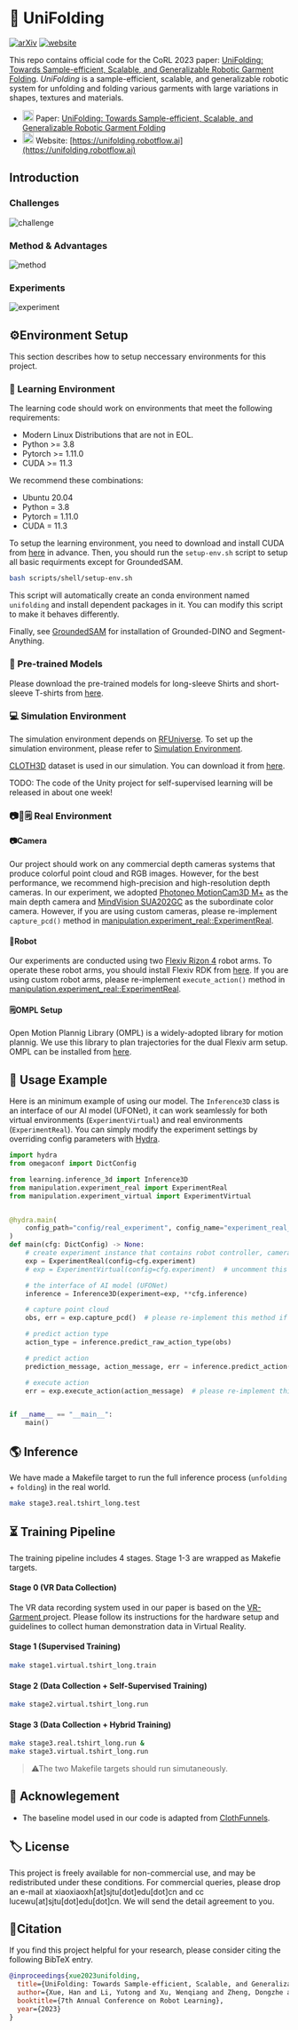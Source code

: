 # 👔 UniFolding

[![arXiv](https://img.shields.io/badge/arXiv-2311.01267-red.svg)](https://arxiv.org/abs/2311.01267) [![website](https://img.shields.io/website-up-down-green-red/http/cv.lbesson.qc.to.svg)](https://unifolding.robotflow.ai)


This repo contains official code for the CoRL 2023 paper: [UniFolding: Towards Sample-efficient, Scalable, and Generalizable Robotic Garment Folding](https://unifolding.robotflow.ai/). *UniFolding* is a sample-efficient, scalable, and generalizable robotic system for unfolding and folding various garments with large variations in shapes, textures and materials.

- <img src="https://arxiv.org/favicon.ico" alt="paper icon" style="width:20px;height:20px;"/> Paper: [UniFolding: Towards Sample-efficient, Scalable, and Generalizable Robotic Garment Folding](https://arxiv.org/abs/2311.01267)
- <img src="https://ssl.gstatic.com/atari/images/public/favicon.ico" alt="website icon" style="width:20px;height:20px;"/> Website: [https://unifolding.robotflow.ai](https://unifolding.robotflow.ai)
## Introduction
### Challenges
![challenge](assets/page1.gif)
### Method & Advantages
![method](assets/page2.gif)
### Experiments
![experiment](assets/page3.gif)
## ⚙Environment Setup

This section describes how to setup neccessary environments for this project.

### 🧠 Learning Environment

The learning code should work on environments that meet the following requirements:

- Modern Linux Distributions that are not in EOL.
- Python >= 3.8
- Pytorch >= 1.11.0
- CUDA >= 11.3

We recommend these combinations:

- Ubuntu 20.04
- Python = 3.8
- Pytorch = 1.11.0
- CUDA = 11.3

To setup the learning environment, you need to download and install CUDA from [here](https://developer.nvidia.com/cuda-downloads) in advance. Then, you should run the `setup-env.sh` script to setup all basic requirments except for GroundedSAM.


```bash
bash scripts/shell/setup-env.sh
```

This script will automatically create an conda environment named `unifolding` and install dependent packages in it. You can modify this script to make it behaves differently.

Finally, see [GroundedSAM](https://github.com/IDEA-Research/Grounded-Segment-Anything) for installation of Grounded-DINO and Segment-Anything.

### 🔽 Pre-trained Models
Please download the pre-trained models for long-sleeve Shirts and short-sleeve T-shirts from [here](https://drive.google.com/file/d/1qjoBzYUOgj9ldJ00lIIpg5Fjr0YIglXL/view?usp=sharing). 

### 💻 Simulation Environment

The simulation environment depends on [RFUniverse](https://github.com/mvig-robotflow/rfuniverse). To set up the simulation environment, please refer to [Simulation Environment](RFUniverse/README.md).

[CLOTH3D](https://github.com/hbertiche/CLOTH3D) dataset is used in our simulation. You can download it from [here](https://chalearnlap.cvc.uab.cat/dataset/38/description/).

TODO: The code of the Unity project for self-supervised learning will be released in about one week!
### 📷🦾🗒 Real Environment

#### 📷Camera

Our project should work on any commercial depth cameras systems that produce colorful point cloud and RGB images. However, for the best performance, we recommend high-precision and high-resolution depth cameras. In our experiment, we adopted [Photoneo MotionCam3D M+](https://www.photoneo.com/products/motioncam-3d-m-plus/) as the main depth camera and [MindVision SUA202GC](https://www.mindvision.com.cn/uploadfiles/2020/03/18/09027801885830704.pdf) as the subordinate color camera. However, if you are using custom cameras, please re-implement `capture_pcd()` method in [manipulation.experiment_real::ExperimentReal](./manipulation/experiment_real.py).

#### 🦾Robot

Our experiments are conducted using two [Flexiv Rizon 4](https://www.flexiv.cn/en/product/rizon) robot arms. To operate these robot arms, you should install Flexiv RDK from [here](https://rdk.flexiv.com/en/). If you are using custom robot arms, please re-implement `execute_action()` method in [manipulation.experiment_real::ExperimentReal](./manipulation/experiment_real.py).
#### 🗒OMPL Setup

Open Motion Plannig Library (OMPL) is a widely-adopted library for motion plannig. We use this library to plan trajectories for the dual Flexiv arm setup. OMPL can be installed from [here](https://ompl.kavrakilab.org/download.html).

## 📕 Usage Example
Here is an minimum example of using our model. The `Inference3D` class is an interface of our AI model (UFONet), it can work seamlessly for both virtual environments (`ExperimentVirtual`) and real environments (`ExperimentReal`). You can simply modify the experiment settings by overriding config parameters with [Hydra](https://hydra.cc/). 

```python
import hydra
from omegaconf import DictConfig

from learning.inference_3d import Inference3D
from manipulation.experiment_real import ExperimentReal
from manipulation.experiment_virtual import ExperimentVirtual


@hydra.main(
    config_path="config/real_experiment", config_name="experiment_real_tshirt_long", version_base="1.1"
)
def main(cfg: DictConfig) -> None:
    # create experiment instance that contains robot controller, camera, environment setup, etc.
    exp = ExperimentReal(config=cfg.experiment)
    # exp = ExperimentVirtual(config=cfg.experiment)  # uncomment this line to use virtual environment

    # the interface of AI model (UFONet)
    inference = Inference3D(experiment=exp, **cfg.inference)

    # capture point cloud
    obs, err = exp.capture_pcd()  # please re-implement this method if you are using custom hardware

    # predict action type
    action_type = inference.predict_raw_action_type(obs)

    # predict action
    prediction_message, action_message, err = inference.predict_action(obs, action_type)

    # execute action
    err = exp.execute_action(action_message)  # please re-implement this method if you are using custom hardware


if __name__ == "__main__":
    main()
```

## 🌎 Inference

We have made a Makefile target to run the full inference process (`unfolding` + `folding`) in the real world.
```bash
make stage3.real.tshirt_long.test
```

## ⏳ Training Pipeline

The training pipeline includes 4 stages. Stage 1-3 are wrapped as Makefie targets.

#### Stage 0 (VR Data Collection)
The VR data recording system used in our paper is based on the [VR-Garment ](https://github.com/xiaoxiaoxh/VR-Garment) project. Please follow its instructions for the hardware setup and guidelines to collect human demonstration data in Virtual Reality.


#### Stage 1 (Supervised Training)
```bash
make stage1.virtual.tshirt_long.train
```

#### Stage 2 (Data Collection + Self-Supervised Training)
```bash
make stage2.virtual.tshirt_long.run
```

#### Stage 3 (Data Collection + Hybrid Training)
```bash
make stage3.real.tshirt_long.run &
make stage3.virtual.tshirt_long.run
```

> ⚠The two Makefile targets should run simutaneously.



## 🙏 Acknowlegement

- The baseline model used in our code is adapted from [ClothFunnels](https://github.com/real-stanford/cloth-funnels).


## 🏷️ License

This project is freely available for non-commercial use, and may be redistributed under these conditions. For commercial queries, please drop an e-mail at xiaoxiaoxh[at]sjtu[dot]edu[dot]cn and cc lucewu[at]sjtu[dot]edu[dot]cn. We will send the detail agreement to you.


## 🔗Citation
If you find this project helpful for your research, please consider citing the following BibTeX entry.

```BibTex
@inproceedings{xue2023unifolding,
  title={UniFolding: Towards Sample-efficient, Scalable, and Generalizable Robotic Garment Folding},
  author={Xue, Han and Li, Yutong and Xu, Wenqiang and Zheng, Dongzhe and Lu, Cewu},
  booktitle={7th Annual Conference on Robot Learning},
  year={2023}
}
```
